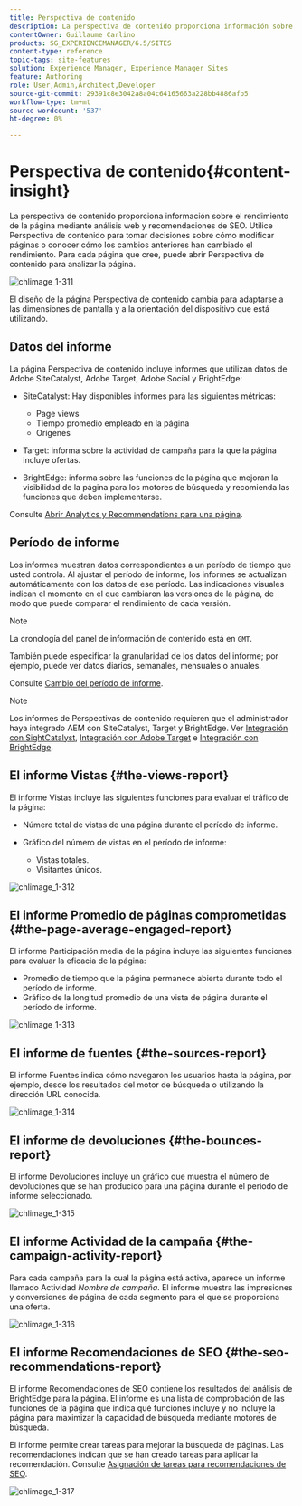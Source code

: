 ```yaml
---
title: Perspectiva de contenido
description: La perspectiva de contenido proporciona información sobre el rendimiento de la página mediante análisis web y recomendaciones de SEO
contentOwner: Guillaume Carlino
products: SG_EXPERIENCEMANAGER/6.5/SITES
content-type: reference
topic-tags: site-features
solution: Experience Manager, Experience Manager Sites
feature: Authoring
role: User,Admin,Architect,Developer
source-git-commit: 29391c8e3042a8a04c64165663a228bb4886afb5
workflow-type: tm+mt
source-wordcount: '537'
ht-degree: 0%

---
```


# Perspectiva de contenido{#content-insight}

La perspectiva de contenido proporciona información sobre el rendimiento de la página mediante análisis web y recomendaciones de SEO. Utilice Perspectiva de contenido para tomar decisiones sobre cómo modificar páginas o conocer cómo los cambios anteriores han cambiado el rendimiento. Para cada página que cree, puede abrir Perspectiva de contenido para analizar la página.

![chlimage_1-311](assets/chlimage_1-311.png)

El diseño de la página Perspectiva de contenido cambia para adaptarse a las dimensiones de pantalla y a la orientación del dispositivo que está utilizando.

## Datos del informe

La página Perspectiva de contenido incluye informes que utilizan datos de Adobe SiteCatalyst, Adobe Target, Adobe Social y BrightEdge:

* SiteCatalyst: Hay disponibles informes para las siguientes métricas:

   * Page views
   * Tiempo promedio empleado en la página
   * Orígenes

* Target: informa sobre la actividad de campaña para la que la página incluye ofertas.
* BrightEdge: informa sobre las funciones de la página que mejoran la visibilidad de la página para los motores de búsqueda y recomienda las funciones que deben implementarse.

Consulte [Abrir Analytics y Recommendations para una página](/help/sites-authoring/ci-analyze.md#opening-analytics-and-recommendations-for-a-page).

## Período de informe

Los informes muestran datos correspondientes a un período de tiempo que usted controla. Al ajustar el período de informe, los informes se actualizan automáticamente con los datos de ese período. Las indicaciones visuales indican el momento en el que cambiaron las versiones de la página, de modo que puede comparar el rendimiento de cada versión.

>[!NOTE]
>
>La cronología del panel de información de contenido está en `GMT`.

También puede especificar la granularidad de los datos del informe; por ejemplo, puede ver datos diarios, semanales, mensuales o anuales.

Consulte [Cambio del período de informe](/help/sites-authoring/ci-analyze.md#changing-the-reporting-period).

>[!NOTE]
>
>Los informes de Perspectivas de contenido requieren que el administrador haya integrado AEM con SiteCatalyst, Target y BrightEdge. Ver [Integración con SightCatalyst](/help/sites-administering/adobeanalytics.md), [Integración con Adobe Target](/help/sites-administering/target.md) e [Integración con BrightEdge](/help/sites-administering/brightedge.md).

## El informe Vistas {#the-views-report}

El informe Vistas incluye las siguientes funciones para evaluar el tráfico de la página:

* Número total de vistas de una página durante el período de informe.
* Gráfico del número de vistas en el período de informe:

   * Vistas totales.
   * Visitantes únicos.

![chlimage_1-312](assets/chlimage_1-312.png)

## El informe Promedio de páginas comprometidas {#the-page-average-engaged-report}

El informe Participación media de la página incluye las siguientes funciones para evaluar la eficacia de la página:

* Promedio de tiempo que la página permanece abierta durante todo el período de informe.
* Gráfico de la longitud promedio de una vista de página durante el período de informe.

![chlimage_1-313](assets/chlimage_1-313.png)

## El informe de fuentes {#the-sources-report}

El informe Fuentes indica cómo navegaron los usuarios hasta la página, por ejemplo, desde los resultados del motor de búsqueda o utilizando la dirección URL conocida.

![chlimage_1-314](assets/chlimage_1-314.png)

## El informe de devoluciones {#the-bounces-report}

El informe Devoluciones incluye un gráfico que muestra el número de devoluciones que se han producido para una página durante el periodo de informe seleccionado.

![chlimage_1-315](assets/chlimage_1-315.png)

## El informe Actividad de la campaña {#the-campaign-activity-report}

Para cada campaña para la cual la página está activa, aparece un informe llamado Actividad *Nombre de campaña*. El informe muestra las impresiones y conversiones de página de cada segmento para el que se proporciona una oferta.

![chlimage_1-316](assets/chlimage_1-316.png)

## El informe Recomendaciones de SEO {#the-seo-recommendations-report}

El informe Recomendaciones de SEO contiene los resultados del análisis de BrightEdge para la página. El informe es una lista de comprobación de las funciones de la página que indica qué funciones incluye y no incluye la página para maximizar la capacidad de búsqueda mediante motores de búsqueda.

El informe permite crear tareas para mejorar la búsqueda de páginas. Las recomendaciones indican que se han creado tareas para aplicar la recomendación. Consulte [Asignación de tareas para recomendaciones de SEO](/help/sites-authoring/ci-analyze.md#assigning-tasks-for-seo-recommendations).

![chlimage_1-317](assets/chlimage_1-317.png)
